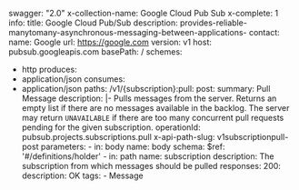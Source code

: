 swagger: "2.0"
x-collection-name: Google Cloud Pub Sub
x-complete: 1
info:
  title: Google Cloud Pub/Sub
  description: provides-reliable-manytomany-asynchronous-messaging-between-applications-
  contact:
    name: Google
    url: https://google.com
  version: v1
host: pubsub.googleapis.com
basePath: /
schemes:
- http
produces:
- application/json
consumes:
- application/json
paths:
  /v1/{subscription}:pull:
    post:
      summary: Pull Message
      description: |-
        Pulls messages from the server. Returns an empty list if there are no
        messages available in the backlog. The server may return `UNAVAILABLE` if
        there are too many concurrent pull requests pending for the given
        subscription.
      operationId: pubsub.projects.subscriptions.pull
      x-api-path-slug: v1subscriptionpull-post
      parameters:
      - in: body
        name: body
        schema:
          $ref: '#/definitions/holder'
      - in: path
        name: subscription
        description: The subscription from which messages should be pulled
      responses:
        200:
          description: OK
      tags:
      - Message